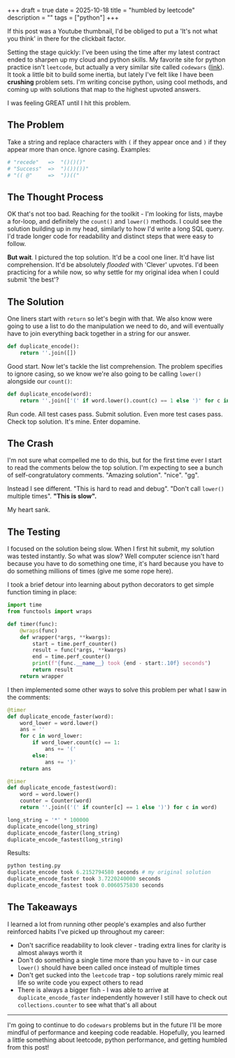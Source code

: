 +++
draft = true
date = 2025-10-18
title = "humbled by leetcode"
description = ""
tags = ["python"]
+++

If this post was a Youtube thumbnail, I'd be obliged to put a 'It's not what you think' in there for the clickbait factor.

Setting the stage quickly: I've been using the time after my latest contract ended to sharpen up my cloud and python skills.  My favorite site for python practice isn't `leetcode`, but actually a very similar site called `codewars` ([link](codewars.com)).  It took a little bit to build some inertia, but lately I've felt like I have been **crushing** problem sets.  I'm writing concise python, using cool methods, and coming up with solutions that map to the highest upvoted answers.

I was feeling GREAT until I hit this problem.

## The Problem
Take a string and replace characters with `(` if they appear once and `)` if they appear more than once.  Ignore casing.  Examples:

```python
# "recede"   =>  "()()()"
# "Success"  =>  ")())())"
# "(( @"     =>  "))(("
```

## The Thought Process
OK that's not too bad. Reaching for the toolkit - I'm looking for lists, maybe a for-loop, and definitely the `count()` and `lower()` methods.  I could see the solution building up in my head, similarly to how I'd write a long SQL query.  I'd trade longer code for readability and distinct steps that were easy to follow.

**But wait**.  I pictured the top solution.  It'd be a cool one liner.  It'd have list comprehension.  It'd be absolutely _flooded_ with 'Clever' upvotes.  I'd been practicing for a while now, so why settle for my original idea when I could submit 'the best'?

## The Solution
One liners start with `return` so let's begin with that.  We also know were going to use a list to do the manipulation we need to do, and will eventually have to join everything back together in a string for our answer.

```python
def duplicate_encode():
    return ''.join([])
```

Good start.  Now let's tackle the list comprehension.  The problem specifies to ignore casing, so we know we're also going to be calling `lower()` alongside our `count()`:

```python
def duplicate_encode(word):
    return ''.join(['(' if word.lower().count(c) == 1 else ')' for c in word.lower()])
```

Run code.  All test cases pass.  Submit solution.  Even more test cases pass.  Check top solution.  It's mine.  Enter dopamine.

## The Crash
I'm not sure what compelled me to do this, but for the first time ever I start to read the comments below the top solution.  I'm expecting to see a bunch of self-congratulatory comments.  "Amazing solution".  "nice".  "gg".

Instead I see different.  "This is hard to read and debug".  "Don't call `lower()` multiple times".  **"This is slow".**

My heart sank.

## The Testing
I focused on the solution being slow.  When I first hit submit, my solution was tested instantly.  So what was slow?  Well computer science isn't hard because you have to do something one time, it's hard because you have to do something millions of times (give me some rope here).

I took a brief detour into learning about python decorators to get simple function timing in place:

```python
import time
from functools import wraps

def timer(func):
    @wraps(func)
    def wrapper(*args, **kwargs):
        start = time.perf_counter()
        result = func(*args, **kwargs)
        end = time.perf_counter()
        print(f"{func.__name__} took {end - start:.10f} seconds")
        return result
    return wrapper
```

I then implemented some other ways to solve this problem per what I saw in the comments:

```python
@timer
def duplicate_encode_faster(word):
    word_lower = word.lower()
    ans = ''
    for c in word_lower:
        if word_lower.count(c) == 1:
            ans += '('
        else:
            ans += ')'
    return ans

@timer
def duplicate_encode_fastest(word):
    word = word.lower()
    counter = Counter(word)
    return ''.join(('(' if counter[c] == 1 else ')') for c in word)

long_string = '*' * 100000
duplicate_encode(long_string)
duplicate_encode_faster(long_string)
duplicate_encode_fastest(long_string)
```
Results:
```python
python testing.py
duplicate_encode took 6.2152794580 seconds # my original solution
duplicate_encode_faster took 3.7220240000 seconds
duplicate_encode_fastest took 0.0060575830 seconds
```
## The Takeaways
I learned a lot from running other people's examples and also further reinforced habits I've picked up throughout my career:

- Don't sacrifice readability to look clever - trading extra lines for clarity is almost always worth it
- Don't do something a single time more than you have to - in our case `lower()` should have been called once instead of multiple times
- Don't get sucked into the `leetcode` trap - top solutions rarely mimic real life so write code you expect others to read
- There is always a bigger fish - I was able to arrive at `duplicate_encode_faster` independently however I still have to check out `collections.counter` to see what that's all about

---
I'm going to continue to do `codewars` problems but in the future I'll be more mindful of performance and keeping code readable. Hopefully, you learned a little something about leetcode, python performance, and getting humbled from this post!
